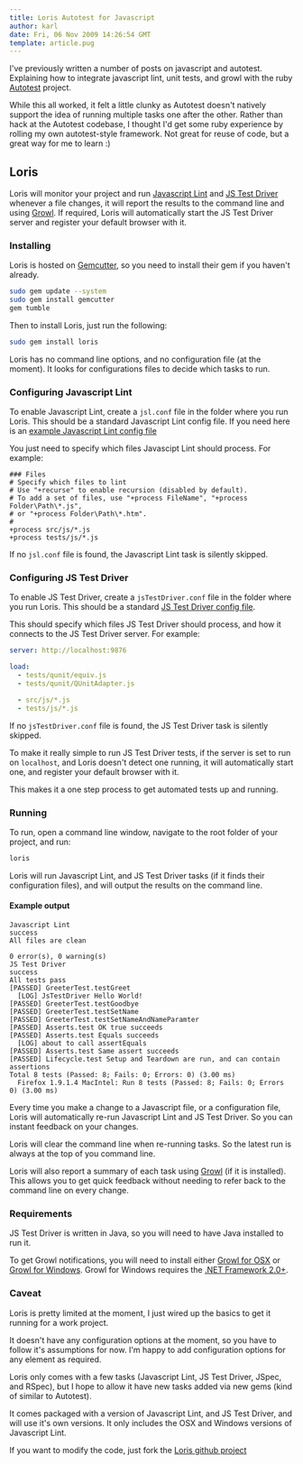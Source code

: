 ```yaml
---
title: Loris Autotest for Javascript
author: karl
date: Fri, 06 Nov 2009 14:26:54 GMT
template: article.pug
---
```


I've previously written a number of posts on javascript and autotest. Explaining how to integrate javascript lint, unit tests, and growl with the ruby [Autotest](http://ph7spot.com/articles/getting_started_with_autotest) project.

While this all worked, it felt a little clunky as Autotest doesn't natively support the idea of running multiple tasks one after the other. Rather than hack at the Autotest codebase, I thought I'd get some ruby experience by rolling my own autotest-style framework. Not great for reuse of code, but a great way for me to learn :)

## Loris

Loris will monitor your project and run [Javascript Lint](http://www.javascriptlint.com/) and [JS Test Driver](http://code.google.com/p/js-test-driver/) whenever a file changes, it will report the results to the command line and using [Growl](http://growl.info/). If required, Loris will automatically start the JS Test Driver server and register your default browser with it.

### Installing

Loris is hosted on [Gemcutter](http://gemcutter.org/), so you need to install their gem if you haven't already.

```bash
sudo gem update --system
sudo gem install gemcutter
gem tumble
```

Then to install Loris, just run the following:

```bash
sudo gem install loris
```

Loris has no command line options, and no configuration file (at the moment). It looks for configurations files to decide which tasks to run.

### Configuring Javascript Lint

To enable Javascript Lint, create a `jsl.conf` file in the folder where you run Loris. This should be a standard Javascript Lint config file. If you need here is an [example Javascript Lint config file](http://mike.kruckenberg.com/archives/2009/03/configuration-options-for-javascript-lint.html)

You just need to specify which files Javascipt Lint should process. For example:

```plain
### Files
# Specify which files to lint
# Use "+recurse" to enable recursion (disabled by default).
# To add a set of files, use "+process FileName", "+process Folder\Path\*.js",
# or "+process Folder\Path\*.htm".
#
+process src/js/*.js
+process tests/js/*.js
```

If no `jsl.conf` file is found, the Javascript Lint task is silently skipped.

### Configuring JS Test Driver

To enable JS Test Driver, create a `jsTestDriver.conf` file in the folder where you run Loris. This should be a standard [JS Test Driver config file](http://code.google.com/p/js-test-driver/wiki/ConfigurationFile).

This should specify which files JS Test Driver should process, and how it connects to the JS Test Driver server. For example:

```yaml
server: http://localhost:9876

load:
  - tests/qunit/equiv.js
  - tests/qunit/QUnitAdapter.js

  - src/js/*.js
  - tests/js/*.js
```

If no `jsTestDriver.conf` file is found, the JS Test Driver task is silently skipped.

To make it really simple to run JS Test Driver tests, if the server is set to run on `localhost`, and Loris doesn't detect one running, it will automatically start one, and register your default browser with it.

This makes it a one step process to get automated tests up and running.

### Running

To run, open a command line window, navigate to the root folder of your project, and run:

```bash
loris
```

Loris will run Javascript Lint, and JS Test Driver tasks (if it finds their configuration files), and will output the results on the command line.

#### Example output
```plain
Javascript Lint
success
All files are clean

0 error(s), 0 warning(s)
JS Test Driver
success
All tests pass
[PASSED] GreeterTest.testGreet
  [LOG] JsTestDriver Hello World!
[PASSED] GreeterTest.testGoodbye
[PASSED] GreeterTest.testSetName
[PASSED] GreeterTest.testSetNameAndNameParamter
[PASSED] Asserts.test OK true succeeds
[PASSED] Asserts.test Equals succeeds
  [LOG] about to call assertEquals
[PASSED] Asserts.test Same assert succeeds
[PASSED] Lifecycle.test Setup and Teardown are run, and can contain assertions
Total 8 tests (Passed: 8; Fails: 0; Errors: 0) (3.00 ms)
  Firefox 1.9.1.4 MacIntel: Run 8 tests (Passed: 8; Fails: 0; Errors 0) (3.00 ms)
```

Every time you make a change to a Javascript file, or a configuration file, Loris will automatically re-run Javascript Lint and JS Test Driver. So you can instant feedback on your changes.

Loris will clear the command line when re-running tasks. So the latest run is always at the top of you command line.

Loris will also report a summary of each task using [Growl](http://growl.info/) (if it is installed). This allows you to get quick feedback without needing to refer back to the command line on every change.

### Requirements

JS Test Driver is written in Java, so you will need to have Java installed to run it.

To get Growl notifications, you will need to install either [Growl for OSX](http://growl.info/) or [Growl for Windows](http://www.growlforwindows.com/). Growl for Windows requires the [.NET Framework 2.0+](http://www.microsoft.com/downloads/details.aspx?FamilyID=0856EACB-4362-4B0D-8EDD-AAB15C5E04F5&displaylang=en).

### Caveat

Loris is pretty limited at the moment, I just wired up the basics to get it running for a work project.

It doesn't have any configuration options at the moment, so you have to follow it's assumptions for now. I'm happy to add configuration options for any element as required.

Loris only comes with a few tasks (Javascript Lint, JS Test Driver, JSpec, and RSpec), but I hope to allow it have new tasks added via new gems (kind of similar to Autotest).

It comes packaged with a version of Javascript Lint, and JS Test Driver, and will use it's own versions. It only includes the OSX and Windows versions of Javascript Lint.

If you want to modify the code, just fork the [Loris github project](http://github.com/karl/loris)

